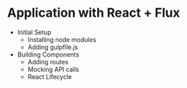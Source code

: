 # Application with React + Flux
* Initial Setup
  * Installing node modules
  * Adding gulpfile.js
* Building Components
  * Adding routes
  * Mocking API calls
  * React Lifecycle
